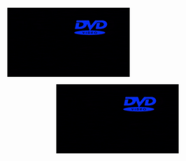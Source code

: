 ![image](https://github.com/jmg0/jmg0/blob/master/bouncing-dvd.gif)
<div align="center">
  <img src="https://github.com/jmg0/jmg0/blob/master/bouncing-dvd.gif">
</div>
